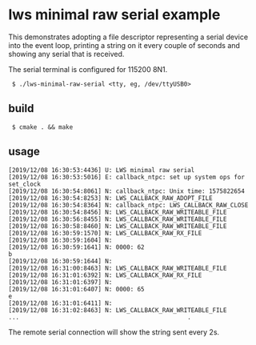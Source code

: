 # lws minimal raw serial example

This demonstrates adopting a file descriptor representing a serial device
into the event loop, printing a string on it every couple of seconds and
showing any serial that is received.

The serial terminal is configured for 115200 8N1.


```
 $ ./lws-minimal-raw-serial <tty, eg, /dev/ttyUSB0>
```


## build

```
 $ cmake . && make
```

## usage

```
[2019/12/08 16:30:53:4436] U: LWS minimal raw serial
[2019/12/08 16:30:53:5016] E: callback_ntpc: set up system ops for set_clock
[2019/12/08 16:30:54:8061] N: callback_ntpc: Unix time: 1575822654
[2019/12/08 16:30:54:8253] N: LWS_CALLBACK_RAW_ADOPT_FILE
[2019/12/08 16:30:54:8364] N: callback_ntpc: LWS_CALLBACK_RAW_CLOSE
[2019/12/08 16:30:54:8456] N: LWS_CALLBACK_RAW_WRITEABLE_FILE
[2019/12/08 16:30:56:8455] N: LWS_CALLBACK_RAW_WRITEABLE_FILE
[2019/12/08 16:30:58:8460] N: LWS_CALLBACK_RAW_WRITEABLE_FILE
[2019/12/08 16:30:59:1570] N: LWS_CALLBACK_RAW_RX_FILE
[2019/12/08 16:30:59:1604] N: 
[2019/12/08 16:30:59:1641] N: 0000: 62                                                 b               
[2019/12/08 16:30:59:1644] N: 
[2019/12/08 16:31:00:8463] N: LWS_CALLBACK_RAW_WRITEABLE_FILE
[2019/12/08 16:31:01:6392] N: LWS_CALLBACK_RAW_RX_FILE
[2019/12/08 16:31:01:6397] N: 
[2019/12/08 16:31:01:6407] N: 0000: 65                                                 e               
[2019/12/08 16:31:01:6411] N: 
[2019/12/08 16:31:02:8463] N: LWS_CALLBACK_RAW_WRITEABLE_FILE
...                                               .               

```

The remote serial connection will show the string sent every 2s.
